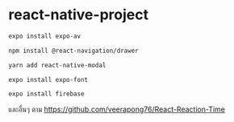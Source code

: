 # react-native-project
```sh
expo install expo-av
```
```sh
npm install @react-navigation/drawer
```
```sh
yarn add react-native-modal
```
```sh
expo install expo-font
```
```sh
expo install firebase
```
และอื่นๆ ตาม https://github.com/veerapong76/React-Reaction-Time
